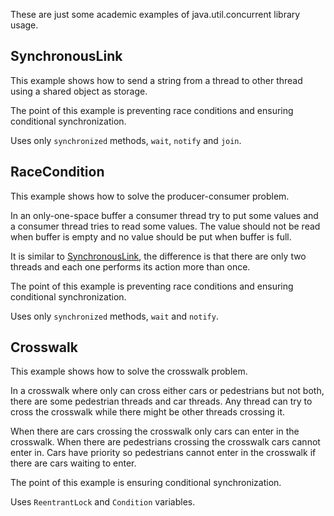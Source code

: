 These are just some academic examples of java.util.concurrent library usage.

## SynchronousLink

This example shows how to send a string from a thread to other thread using a shared object as storage.

The point of this example is preventing race conditions and ensuring conditional synchronization.

Uses only ```synchronized``` methods, ```wait```, ```notify``` and ```join```.

## RaceCondition

This example shows how to solve the producer-consumer problem. 

In an only-one-space buffer a consumer thread try to put some values and a consumer thread tries to read some values. The value should not be read when buffer is empty and no value should be put when buffer is full.

It is similar to [SynchronousLink][1], the difference is that there are only two threads and each one performs its action more than once.

The point of this example is preventing race conditions and ensuring 
conditional synchronization.

Uses only ```synchronized``` methods, ```wait``` and ```notify```.

## Crosswalk

This example shows how to solve the crosswalk problem.

In a crosswalk where only can cross either cars or pedestrians but not both, there are some pedestrian threads and car threads. Any thread can try to cross the crosswalk while there might be other threads crossing it.

When there are cars crossing the crosswalk only cars can enter in the crosswalk. When there are pedestrians crossing the crosswalk cars cannot enter in. Cars have priority so pedestrians cannot enter in the crosswalk if there are cars waiting to enter.

The point of this example is ensuring conditional synchronization.

Uses ```ReentrantLock``` and ```Condition``` variables.

[1]: #synchronouslink "Synchronous Link"